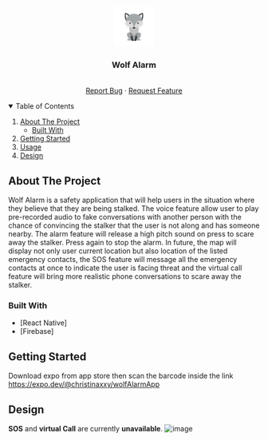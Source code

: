 <!-- PROJECT LOGO -->
<br />
<p align="center">
  <a href="https://github.com/xxychristina/wolfAlarm">
    <img src="assets/logo.png" alt="Logo" width="80" height="80">
  </a>

  <h3 align="center">Wolf Alarm</h3>

  <p align="center">
    <br />
    <a href="https://github.com/xxychristina/wolfAlarm/issues">Report Bug</a>
    ·
    <a href="https://github.com/xxychristina/wolfAlarm/issues">Request Feature</a>
  </p>
</p>



<!-- TABLE OF CONTENTS -->
<details open="open">
  <summary>Table of Contents</summary>
  <ol>
    <li>
      <a href="#about-the-project">About The Project</a>
      <ul>
        <li><a href="#built-with">Built With</a></li>
      </ul>
    </li>
    <li>
      <a href="#getting-started">Getting Started</a>
    </li>
    <li><a href="#usage">Usage</a></li>
    <li><a href="#design">Design</a></li>
  </ol>
</details>

<!-- ABOUT THE PROJECT -->
## About The Project

Wolf Alarm is a safety application that will help users in the situation where they believe that they are being stalked. The voice feature allow user to play pre-recorded audio to fake conversations with another person with the chance of convincing the stalker that the user is not along and has someone nearby. The alarm feature will release a high pitch sound on press to scare away the stalker. Press again to stop the alarm. In future, the map will display not only user current location but also location of the listed emergency contacts, the SOS feature will message all the emergency contacts at once to indicate the user is facing threat and the virtual call feature will bring more realistic phone conversations to scare away the stalker. 

### Built With

* [React Native]
* [Firebase]

<!-- GETTING STARTED -->
## Getting Started

Download expo from app store then scan the barcode inside the link https://expo.dev/@christinaxxy/wolfAlarmApp

<!-- USAGE EXAMPLES -->
## Design
**SOS** and **virtual Call** are currently **unavailable**.
![image](https://user-images.githubusercontent.com/31809873/132990029-9dc288ab-d256-49c4-b478-af9ccef9c597.png)
